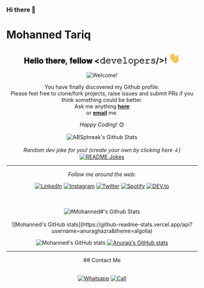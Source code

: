 ### Hi there 👋

<!--
**MohannedT/MohannedT** is a ✨ _special_ ✨ repository because its `README.md` (this file) appears on your GitHub profile.

Here are some ideas to get you started:

- 🔭 I’m currently working on ...
- 🌱 I’m currently learning ...
- 👯 I’m looking to collaborate on ...
- 🤔 I’m looking for help with ...
- 💬 Ask me about ...
- 📫 How to reach me: ...
- 😄 Pronouns: ...
- ⚡ Fun fact: ...
-->


# Mohanned Tariq
##



<div align="center">
<h2> 𝐇𝐞𝐥𝐥𝐨 𝐭𝐡𝐞𝐫𝐞, 𝐟𝐞𝐥𝐥𝐨𝐰 <𝚍𝚎𝚟𝚎𝚕𝚘𝚙𝚎𝚛𝚜/>! <img src="https://github.com/ABSphreak/ABSphreak/blob/master/gifs/Hi.gif" width="30"></h2>
</div>

<div align="center" width="50">

<img src="https://i.imgur.com/dTYwdG1.gif" alt="Welcome!" width="300"/>

</div>

<div align="center">

You have finally discovered my Github profile. <br>
Please feel free to clone/fork projects, raise issues and submit PRs if you think something could be better. <br>
Ask me anything <a href="https://github.com/ABSphreak/ABSphreak/issues/new"><b>here</b></a><br>
or <a href="mailto:Mohanadfci@gmail.com"><b>email</b></a> me.

<i>Happy Coding!</i> 😊

</div>

<div align="center">

<img align="center" src="https://github-readme-stats.vercel.app/api?username=ABSphreak&include_all_commits=true&count_private=true&show_icons=true&line_height=20&title_color=7A7ADB&icon_color=2234AE&text_color=D3D3D3&bg_color=0,000000,130F40" alt="ABSphreak's Github Stats">

</br>
</br>
<i>Random dev joke for you! (create your own by clicking here ↓)</i><br>
<a href="https://readme-jokes.vercel.app"><img align="center" src="https://readme-jokes.vercel.app/api?bgColor=%23073b4c&textColor=%2306d6a0&aColor=%2306d6a0&borderColor=%2306d6a0" alt="README Jokes"></a>

---

<i>Follow me around the web:</i><br>

<a href="https://www.linkedin.com/in/mohanad-tariq/" target="_blank"><img src="https://img.shields.io/badge/LinkedIn-%230077B5.svg?&style=flat-square&logo=linkedin&logoColor=white" alt="LinkedIn"></a>
<a href="https://www.instagram.com/" target="_blank"><img src="https://img.shields.io/badge/Instagram-%23E4405F.svg?&style=flat-square&logo=instagram&logoColor=white" alt="Instagram"></a>
<a href="https://twitter.com/" target="_blank"><img src="https://img.shields.io/badge/Twitter-%231DA1F2.svg?&style=flat-square&logo=twitter&logoColor=white" alt="Twitter"></a>
<a href="https://open.spotify.com" target="_blank"><img src="https://img.shields.io/badge/Spotify-%231ED760.svg?&style=flat-square&logo=spotify&logoColor=white" alt="Spotify"></a>
<a href="https://" target="_blank"><img src="https://img.shields.io/badge/DEV-%230A0A0A.svg?&style=flat-square&logo=DEV.to&logoColor=white" alt="DEV.to"></a>



</br>
</br>


<img align="center" alt="#Mohanned#'s Github Stats" src="https://github-readme-streak-stats.herokuapp.com/?user=mohanad tariq&theme=black-ice&hide_border=true&stroke=0000&background=060A0CD0" />


</br>
</br>
![Mohanned's GitHub stats](https://github-readme-stats.vercel.app/api?username=anuraghazra&theme=algolia)

![Mohanned's GitHub stats](https://github-readme-stats.vercel.app/api?username=MohannedT&theme=algolia)
[![Anurag's GitHub stats](https://github-readme-stats.vercel.app/api?username=MohannedT)](https://github.com/anuraghazra/github-readme-stats)
</div>

---
</div>

<div align="center">
## Contact Me

</br>
</br>

[![Whatsapp](https://img.shields.io/badge/-Mohanned%20Tariq-green?style=flat-square&logo=whatsapp&logoColor=white&link=https://wa.me/+201113617704)](https://wa.me/+201113617704)
[![Call](https://img.shields.io/badge/-Click%20To%20Call-blue?style=flat-square&logo=mobile&logoColor=white&link=tel://+201113617704)](tel://+201113617704)
  
</div>
